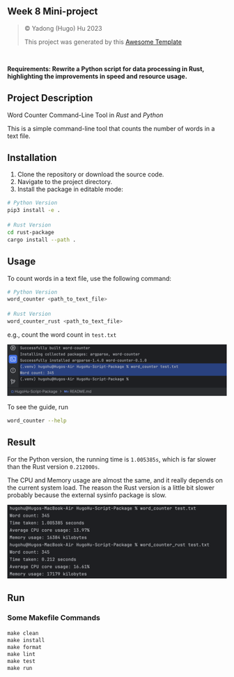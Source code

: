 ## Week 8 Mini-project

> © Yadong (Hugo) Hu 2023
> 
> This project was generated by this [Awesome Template](https://github.com/0HugoHu/IDS706-Python-Template)

<br />

**Requirements: Rewrite a Python script for data processing in Rust, highlighting the improvements in speed and resource usage.**


## Project Description
Word Counter Command-Line Tool in <i> Rust </i> and <i> Python </i>

This is a simple command-line tool that counts the number of words in a text file.

## Installation

1. Clone the repository or download the source code.
2. Navigate to the project directory.
3. Install the package in editable mode:

```bash
# Python Version
pip3 install -e .

# Rust Version
cd rust-package
cargo install --path .
```

## Usage

To count words in a text file, use the following command:
```bash
# Python Version
word_counter <path_to_text_file>

# Rust Version
word_counter_rust <path_to_text_file>
```

e.g., count the word count in ```test.txt```

![](.tutorial/week6-2.png)


To see the guide, run
```bash
word_counter --help
```

## Result
For the Python version, the running time is ```1.005385s```, which is far slower than the Rust version ```0.212000s```.

The CPU and Memory usage are almost the same, and it really depends on the current system load. The reason the Rust version is a little bit slower probably because the external sysinfo package is slow.

![](.tutorial/mini7.png)


## Run

### Some Makefile Commands
```commandline
make clean
make install
make format
make lint
make test
make run
```
